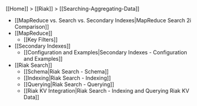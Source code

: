 [[Home]] > [[Riak]] > [[Searching-Aggregating-Data]]

* [[MapReduce vs. Search vs. Secondary Indexes|MapReduce Search 2i Comparison]]
* [[MapReduce]]
  * [[Key Filters]]
* [[Secondary Indexes]]
  * [[Configuration and Examples|Secondary Indexes - Configuration and Examples]]
* [[Riak Search]]
  * [[Schema|Riak Search - Schema]]
  * [[Indexing|Riak Search - Indexing]]
  * [[Querying|Riak Search - Querying]]
  * [[Riak KV Integration|Riak Search - Indexing and Querying Riak KV Data]]

